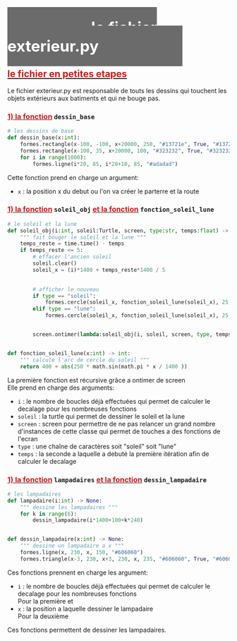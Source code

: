 # <span style="color:white; background-color:#6b6b6bff; padding:190px; padding-top:25px; padding-bottom:25px;font-size:35px">le fichier exterieur.py</span>

## <u><span style="color:#d51515">le fichier en petites etapes</span></u><br>
Le fichier exterieur.py est responsable de touts les dessins qui touchent les objets extérieurs aux batiments et qui ne bouge pas.


### <u><span style="color:#d51515">1) la fonction</span></u> `dessin_base`<br>

```python
# les dessins de base
def dessin_base(x:int):
    formes.rectangle(x-100, -100, x+20000, 250, "#13721e", True, "#13721e")
    formes.rectangle(x-100, 35, x+20000, 100, "#323232", True, "#323232")
    for i in range(1000):
        formes.ligne(i*20, 85, i*20+10, 85, "#adadad")
```

Cette fonction prend en charge un argument:<br>
- `x` : la position x du debut ou l'on va créer le parterre et la route<br>

### <u><span style="color:#d51515">1) la fonction</span></u> `soleil_obj` <u><span style="color:#d51515">et la fonction</span></u> `fonction_soleil_lune`<br>
```python
# le soleil et la lune
def soleil_obj(i:int, soleil:Turtle, screen, type:str, temps:float) -> None:
    """ fait bouger le soleil et la lune """
    temps_reste = time.time() - temps
    if temps_reste <= 5:
        # effacer l'ancien soleil
        soleil.clear()
        soleil_x = (i)*1400 + temps_reste*1400 / 5
        

        # afficher le nouveau
        if type == "soleil":
            formes.cercle(soleil_x, fonction_soleil_lune(soleil_x), 25, "#e2d257", True, "#ffe312", soleil)
        elif type == "lune":
            formes.cercle(soleil_x, fonction_soleil_lune(soleil_x), 25, "#555555", True, "#c1c1c1", soleil)


        screen.ontimer(lambda:soleil_obj(i, soleil, screen, type, temps), 20)


def fonction_soleil_lune(x:int) -> int:
    """ calcule l'arc de cercle du soleil """
    return 400 + abs(250 * math.sin(math.pi * x / 1400 ))
```

La première fonction est récursive grâce a ontimer de screen<br>
Elle prend en charge des arguments:<br>
- `i` : le nombre de boucles déjà effectuées qui permet de calculer le decalage pour les nombreuses fonctions<br>
- `soleil` : la turtle qui permet de dessiner le soleil et la lune<br>
- `screen` : screen pour permettre de ne pas relancer un grand nombre d'instances de cette classe qui permet de touches a des fonctions de l'ecran<br>
- `type` : une chaîne de caractères soit "soleil" soit "lune"<br>
- `temps` : la seconde a laquelle a debuté la première itération afin de calculer le decalage<br>

### <u><span style="color:#d51515">1) la fonction</span></u> `lampadaires` <u><span style="color:#d51515">et la fonction</span></u> `dessin_lampadaire`<br>
```python
# les lampadaires
def lampadaire(i:int) -> None:
    """ dessine les lampadaires """
    for k in range(6):
        dessin_lampadaire(i*1400+100+k*240)


def dessin_lampadaire(x:int) -> None:
    """ dessine un lampadaire a x """
    formes.ligne(x, 230, x, 150, "#606060")
    formes.triangle(x-3, 230, x+3, 230, x, 235, "#606060", True, "#606060")
```

Ces fonctions prennent en charge les argument:<br>
- `i` : le nombre de boucles déjà effectuées qui permet de calculer le decalage pour les nombreuses fonctions<br>
Pour la première et <br>
- `x` : la position a laquelle dessiner le lampadaire<br>
Pour la deuxième<br>

Ces fonctions permettent de dessiner les lampadaires.